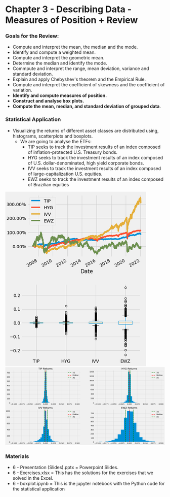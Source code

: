 # Chapter 3 - Describing Data - Measures of Position + Review


### Goals for the Review:

+ Compute and interpret the mean, the median and the mode.
+ Identify and compute a weighted mean.
+ Compute and interpret the geometric mean.
+ Determine the median and identify the mode. 
+ Commpute and interpret the range, mean deviation, variance and standard deviation.
+ Explain and apply Chebyshev's theorem and the Empirical Rule.
+ Compute and interpret the coefficient of skewness and the coefficient of variation. 
+ **Identify and compute measures of position.**
+ **Construct and analyse box plots.**
+ **Compute the mean, median, and standard deviation of grouped data**.

### Statistical Application

+ Visualizing the returns of different asset classes are distributed using, histograms, scatterplots and boxplots.
  + We are going to analyse the ETFs: 
    + TIP seeks to track the investment results of an index composed of inflation-protected U.S. Treasury bonds.
    + HYG seeks to track the investment results of an index composed of U.S. dollar-denominated, high yield corporate bonds.
    + IVV seeks to track the investment results of an index composed of large-capitalization U.S. equities.
    + EWZ seeks to track the investment results of an index composed of Brazilian equities

![alt_image](https://github.com/Gabrielmastrangelo/Pal-Leaders-Program/blob/main/6-Session/plot1.png)
![alt_image](https://github.com/Gabrielmastrangelo/Pal-Leaders-Program/blob/main/6-Session/plot2.png)

### Materials
+ 6 - Presentation (Slides).pptx = Powerpoint Slides.
+ 6 - Exercises.xlsx = This has the solutions for the exercises that we solved in the Excel.
+ 6 - boxplot.ipynb = This is the jupyter notebook with the Python code for the statistical application

